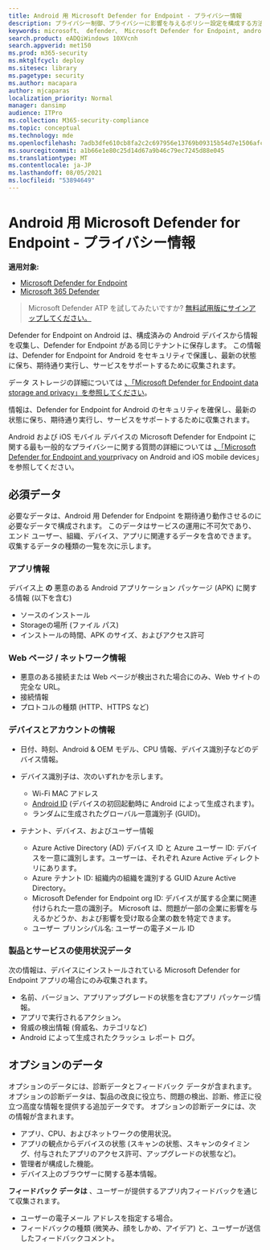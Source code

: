```yaml
---
title: Android 用 Microsoft Defender for Endpoint - プライバシー情報
description: プライバシー制御、プライバシーに影響を与えるポリシー設定を構成する方法、および Android 上の Microsoft Defender for Endpoint で収集された診断データに関する情報。
keywords: microsoft、 defender、 Microsoft Defender for Endpoint, android, privacy, diagnostic
search.product: eADQiWindows 10XVcnh
search.appverid: met150
ms.prod: m365-security
ms.mktglfcycl: deploy
ms.sitesec: library
ms.pagetype: security
ms.author: macapara
author: mjcaparas
localization_priority: Normal
manager: dansimp
audience: ITPro
ms.collection: M365-security-compliance
ms.topic: conceptual
ms.technology: mde
ms.openlocfilehash: 7adb3dfe610cb8fa2c2c697956e13769b09315b54d7e1506afc25d0a9520ccd2
ms.sourcegitcommit: a1b66e1e80c25d14d67a9b46c79ec7245d88e045
ms.translationtype: MT
ms.contentlocale: ja-JP
ms.lasthandoff: 08/05/2021
ms.locfileid: "53894649"
---
```

#  <a name="microsoft-defender-for-endpoint-on-android---privacy-information"></a>Android 用 Microsoft Defender for Endpoint - プライバシー情報

**適用対象:**
- [Microsoft Defender for Endpoint](https://go.microsoft.com/fwlink/p/?linkid=2154037)
- [Microsoft 365 Defender](https://go.microsoft.com/fwlink/?linkid=2118804)

> Microsoft Defender ATP を試してみたいですか? [無料試用版にサインアップしてください。](https://signup.microsoft.com/create-account/signup?products=7f379fee-c4f9-4278-b0a1-e4c8c2fcdf7e&ru=https://aka.ms/MDEp2OpenTrial?ocid=docs-wdatp-exposedapis-abovefoldlink)

Defender for Endpoint on Android は、構成済みの Android デバイスから情報を収集し、Defender for Endpoint がある同じテナントに保存します。 この情報は、Defender for Endpoint for Android をセキュリティで保護し、最新の状態に保ち、期待通り実行し、サービスをサポートするために収集されます。

データ ストレージの詳細については [、「Microsoft Defender for Endpoint data storage and privacy」を参照してください](data-storage-privacy.md)。

情報は、Defender for Endpoint for Android のセキュリティを確保し、最新の状態に保ち、期待通り実行し、サービスをサポートするために収集されます。

Android および iOS モバイル デバイスの Microsoft Defender for Endpoint に関する最も一般的なプライバシーに関する質問の詳細については [、「Microsoft Defender for Endpoint and your](https://support.microsoft.com/topic/microsoft-defender-for-endpoint-and-your-privacy-on-android-and-ios-mobile-devices-4109bc54-8ec5-4433-9c33-d359b75ac22a)privacy on Android and iOS mobile devices」を参照してください。

## <a name="required-data"></a>必須データ

必要なデータは、Android 用 Defender for Endpoint を期待通り動作させるのに必要なデータで構成されます。 このデータはサービスの運用に不可欠であり、エンド ユーザー、組織、デバイス、アプリに関連するデータを含めできます。 収集するデータの種類の一覧を次に示します。

### <a name="app-information"></a>アプリ情報

デバイス上 **の** 悪意のある Android アプリケーション パッケージ (APK) に関する情報 (以下を含む)

- ソースのインストール
- Storageの場所 (ファイル パス)
- インストールの時間、APK のサイズ、およびアクセス許可

### <a name="web-page--network-information"></a>Web ページ / ネットワーク情報

- 悪意のある接続または Web ページが検出された場合にのみ、Web サイトの完全な URL。
- 接続情報
- プロトコルの種類 (HTTP、HTTPS など)

### <a name="device-and-account-information"></a>デバイスとアカウントの情報

- 日付、時刻、Android & OEM モデル、CPU 情報、デバイス識別子などのデバイス情報。
- デバイス識別子は、次のいずれかを示します。
  - Wi-Fi MAC アドレス
  - [Android ID](https://developer.android.com/reference/android/provider/Settings.Secure#ANDROID_ID) (デバイスの初回起動時に Android によって生成されます)。
  - ランダムに生成されたグローバル一意識別子 (GUID)。

- テナント、デバイス、およびユーザー情報
  - Azure Active Directory (AD) デバイス ID と Azure ユーザー ID: デバイスを一意に識別します。ユーザーは、それぞれ Azure Active ディレクトリにあります。
  - Azure テナント ID: 組織内の組織を識別する GUID Azure Active Directory。
  - Microsoft Defender for Endpoint org ID: デバイスが属する企業に関連付けられた一意の識別子。 Microsoft は、問題が一部の企業に影響を与えるかどうか、および影響を受け取る企業の数を特定できます。
  - ユーザー プリンシパル名: ユーザーの電子メール ID

### <a name="product-and-service-usage-data"></a>製品とサービスの使用状況データ

次の情報は、デバイスにインストールされている Microsoft Defender for Endpoint アプリの場合にのみ収集されます。 

- 名前、バージョン、アプリアップグレードの状態を含むアプリ パッケージ情報。
- アプリで実行されるアクション。
- 脅威の検出情報 (脅威名、カテゴリなど)
- Android によって生成されたクラッシュ レポート ログ。

## <a name="optional-data"></a>オプションのデータ

オプションのデータには、診断データとフィードバック データが含まれます。 オプションの診断データは、製品の改良に役立ち、問題の検出、診断、修正に役立つ高度な情報を提供する追加データです。 オプションの診断データには、次の情報が含まれます。

- アプリ、CPU、およびネットワークの使用状況。
- アプリの観点からデバイスの状態 (スキャンの状態、スキャンのタイミング、付与されたアプリのアクセス許可、アップグレードの状態など)。
- 管理者が構成した機能。
- デバイス上のブラウザーに関する基本情報。

**フィードバック データは** 、ユーザーが提供するアプリ内フィードバックを通じて収集されます。

- ユーザーの電子メール アドレスを指定する場合。
- フィードバックの種類 (微笑み、顔をしかめ、アイデア) と、ユーザーが送信したフィードバックコメント。
